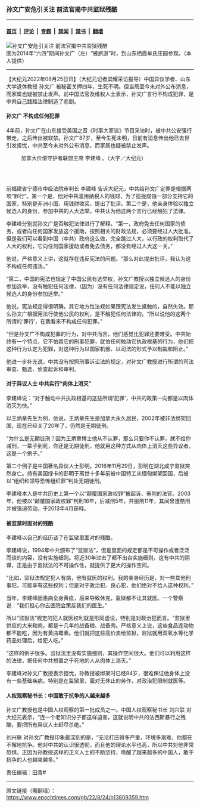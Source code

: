 ### 孙文广安危引关注 前法官揭中共监狱残酷

---

#### [首页](../../../..?n13809359) &nbsp;|&nbsp; [评论](../../../../../epoch-comment?n13809359) &nbsp;|&nbsp; [专题](../../../../../epoch-special?n13809359) &nbsp;|&nbsp; [禁闻](../../../../../epoch-news?n13809359) &nbsp;|&nbsp; [禁书](../../../../../books?n13809359) &nbsp;|&nbsp; [翻墙](https://github.com/gfw-breaker/nogfw/blob/master/README.md?n13809359)


<div><img alt="孙文广安危引关注 前法官揭中共监狱残酷" class="attachment-djy_600_400 size-djy_600_400 wp-post-image" src="https://i.epochtimes.com/assets/uploads/2018/04/1406120106342133-600x400.jpg"/>
<div class="caption">
 图为2014年“六四”期间孙文广（左）“被旅游”时，到山东栖霞牟氏庄园参观。（本人提供）
</div></div><hr/><div class="post_content" id="artbody" itemprop="articleBody">
 <!-- article content begin -->
 <p>
  【大纪元2022年08月25日讯】（大纪元记者梁耀采访报导）中国异议学者、山东大学退休教授
  <ok href="https://www.epochtimes.com/gb/tag/%E5%AD%99%E6%96%87%E5%B9%BF.html">
   孙文广
  </ok>
  被秘密关押四年，生死不明。但当局至今未对外公布消息，而家属也疑被禁止发声。前中国法官及维权人士表示，孙文广言行不构成犯罪，是中共自己践踏法律制造了悲剧。
 </p>
 <h4>
  <ok href="https://www.epochtimes.com/gb/tag/%E5%AD%99%E6%96%87%E5%B9%BF.html">
   孙文广
  </ok>
  不构成任何犯罪
 </h4>
 <p>
  4年前，孙文广在山东接受美国之音《时事大家谈》节目采访时，被中共公安强行带走，之后传出被软禁。孙文广87岁，至今生死未明，日前有消息传出他已去世引发担忧，中共至今未对外公布消息，而家属也疑被禁止发声。
 </p>
 <figure aria-describedby="caption-attachment-13807160" class="wp-caption aligncenter" id="attachment_13807160" style="width: 600px">
  <ok href="https://i.epochtimes.com/assets/uploads/2022/08/id13807160-AND4_5812.jpg" target="_blank">
   <img alt="" class="size-large wp-image-13807160" src="https://i.epochtimes.com/assets/uploads/2022/08/id13807160-AND4_5812-600x399.jpg"/>
  </ok>
  <br/><figcaption class="wp-caption-text" id="caption-attachment-13807160">
   加拿大价值守护者联盟主席
   <ok href="https://www.epochtimes.com/gb/tag/%E6%9D%8E%E5%BB%BA%E5%B3%B0.html">
    李建峰
   </ok>
   。（大宇／大纪元）
  </figcaption><br/>
 </figure><br/>
 <p>
  前福建省宁德市中级法院审判长
  <ok href="https://www.epochtimes.com/gb/tag/%E6%9D%8E%E5%BB%BA%E5%B3%B0.html">
   李建峰
  </ok>
  告诉大纪元，中共给孙文广定罪是根据两项“罪行”。第一个是，他对中共滥用纳税人的钱财，为了拉拢腐蚀一部分支持它的国家，特别是非洲小国，用钱财收买，提出了批评。第二个是，他亲身体验以独立候选人的身份，参加中共的人大选举。中共认为他这两个言行已经触犯了法律。
 </p>
 <p>
  李建峰分别就孙文广是否触犯法律进行了解释。“第一，政府免去任何国家的债务，或者向任何国家发放这个援助，按照相关的财政法规，必须要经过人大批准。但是我们可以看到中国（中共）政府这么做，完全跳过人大，以行政的权利取代了人大的权利，它向任何国家援助或者免去债务，都没有经过人大这一关。”
 </p>
 <p>
  他说，严格意义上讲，这就存在违反宪法的问题。“那么对此提出批评，我认为这不构成任何违法。”
 </p>
 <p>
  “第二，中国的宪法也规定了中国公民有选举权，孙文广教授以独立候选人的身份参加选举，没有触犯任何法律，（因为）没有任何法律规定说，任何人不能以独立候选人的身份参加选举。”
 </p>
 <p>
  他说，宪法规定得很明确，其它地方性法规如果跟宪法发生抵触的，自然失效。那么孙文广根据宪法行使他公民的权利，是不触犯任何法律的。“所以说他的这两个所谓的‘罪行’，在我看来不构成任何犯罪。”
 </p>
 <p>
  “但是孙文广不构成犯罪的行为，对中共而言，他们感觉比犯罪还要难受。中共始终有一个特点，它不怕其它的刑事犯罪，就怕任何触动它执政根基的行为，他们把这种行为认定为犯罪，对这种行为以国家机器、以司法的形式予以制裁和阻止。”
 </p>
 <p>
  他进一步补充说，中共没有按照刑事诉讼法的规定，对孙文广教授进行所谓的司法审查、甄选、侦查起诉和审判。
 </p>
 <h4>
  对于异议人士 中共实行“肉体上消灭”
 </h4>
 <p>
  李建峰说：“对于触动中共执政根基的这些所谓‘犯罪’，中共的政策一向都是以肉体消灭为快。”
 </p>
 <p>
  以王炳章先生为例，他说，王炳章先生是加拿大永久居民，2002年被非法绑架回国，现在已经关了20年了，仍然是无期徒刑。
 </p>
 <p>
  “为什么是无期徒刑？因为王炳章博士他从不认罪，那么只要你不认罪，就不给你减刑，一辈子到死，你还是无期徒刑，他就用这种方式从肉体上消灭这些异议者，这是一个例子。”
 </p>
 <p>
  第二个例子是中国著名异议人士彭明。2016年11月29日，彭明在湖北咸宁监狱突然身亡。持有美国绿卡的彭明于离世十多年前被中国特工从缅甸绑架回国，后被以“组织和领导恐怖组织罪”判处无期徒刑。
 </p>
 <p>
  李建峰本人是中共历史上第一个以“颠覆国家政权罪”被起诉、审判的法官。2003年，他被以“颠覆国家政权罪”判刑16年，后减刑5年，共服刑11年，其间曾遭酷刑并被强迫劳动，于2013年4月获释。
 </p>
 <h4>
  被监禁时面对的残酷
 </h4>
 <p>
  李建峰以自己的经历谈了在监狱里面对的残酷。
 </p>
 <p>
  李建峰说，1994年中共颁布了“监狱法”，但是里面的规定都是不可操作或者泛泛而谈的内容，没有实施细则。将近30年过去了都不出台实施细则，这有中共的阴谋，正是由于监狱法的不可操作性，就提供了更大的操作空间。
 </p>
 <p>
  “比如，监狱法规定犯人有病，他有就医的权利。我的亲身经历是，对一些其他刑事犯，可能享有这些权利；但是对于政治犯、良心犯，他们绝对不给人这种权利。”
 </p>
 <p>
  当年，李建峰因患病全身黄疸，后来导致休克，监狱都不让其就医。一个警察说：“我们担心你去医院会策反我们的医生。”
 </p>
 <p>
  所以“监狱法”规定的犯人就医权利就是形同虚设，特别是对政治犯而言。“监狱里供应的大米和肉，都是十几年的战备粮、战备肉。严格意义上说，这些食品连动物都不能吃，因为有黄曲霉素。他们就把这些高价卖给监狱，监狱就用双氧水等化学药品处理后，给犯人吃。”
 </p>
 <p>
  “这样的例子很多。监狱法里没有实施细则，其操作空间很大。他们可以利用这样的法律，把任何中共想置之于死地的人从肉体上消灭。”
 </p>
 <p>
  李建峰对孙文广教授表示担忧，孙教授被绑架时已经84岁，很难保证他身体上没有一些基础疾病，特别是在监狱里，面对无休止的劳作，对政治犯限制就医等。
 </p>
 <h4>
  人权观察秘书长：中国敢于抗争的人越来越多
 </h4>
 <p>
  孙文广教授也是中国人权观察的第一批成员之一。中国人权观察秘书长
  <ok href="https://www.epochtimes.com/gb/tag/%E5%88%98%E5%85%B4%E8%81%94.html">
   刘兴联
  </ok>
  对大纪元表示，“连一个老知识分子都这样迫害，这就说明中共的法西斯暴行之残酷，要把所有异议人士赶尽杀绝。”
 </p>
 <p>
  <ok href="https://www.epochtimes.com/gb/tag/%E5%88%98%E5%85%B4%E8%81%94.html">
   刘兴联
  </ok>
  对孙文广教授印象最深刻的是，“无论打压得多严重，环境多艰难，他都在不懈地抗争。他对中共的认识很透彻，而且他的理论水平也高，所以中共对他非常恐惧。正因为孙教授这样的正义人士的不断坚持，唤醒了越来越多的中国人，敢于抗争的人也越来越多。”
 </p>
 <p>
  责任编辑：田青#
 </p>
 <!-- article content end -->
 <div id="below_article_ad">
 </div>
</div>


---

原文链接（需翻墙）：https://www.epochtimes.com/gb/22/8/24/n13809359.htm